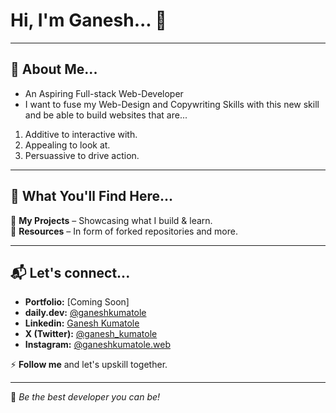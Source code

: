 
# Hi, I'm Ganesh... 👋

---

## 🚀 About Me...

- An Aspiring Full-stack Web-Developer
- I want to fuse my Web-Design and Copywriting Skills with this new skill and be able to build websites that are...
1. Additive to interactive with.
2. Appealing to look at.
3. Persuassive to drive action. 

---

## 📌 What You'll Find Here...

🔹 **My Projects** – Showcasing what I build & learn.   
🔹 **Resources** – In form of forked repositories and more.

---

## 📬 Let's connect...

- **Portfolio:** [Coming Soon]  
- **daily.dev:** [@ganeshkumatole](https://app.daily.dev/ganeshkumatole)
- **Linkedin:** [Ganesh Kumatole](https://www.linkedin.com/in/ganesh-kumatole/)
- **X (Twitter):** [@ganesh_kumatole](https://x.com/ganesh_kumatole)  
- **Instagram:** [@ganeshkumatole.web](https://www.instagram.com/ganeshkumatole.web)  

⚡ **Follow me** and let's upskill together. 

---

🚀 _Be the best developer you can be!_

